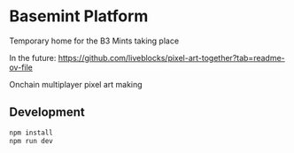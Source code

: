 # Basemint Platform

Temporary home for the B3 Mints taking place

In the future:
https://github.com/liveblocks/pixel-art-together?tab=readme-ov-file

Onchain multiplayer pixel art making

## Development


```bash
npm install 
npm run dev
```
